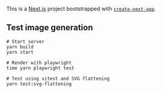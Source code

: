 This is a [Next.js](https://nextjs.org/) project bootstrapped with [`create-next-app`](https://github.com/vercel/next.js/tree/canary/packages/create-next-app).

## Test image generation

```
# Start server
yarn build
yarn start

# Render with playwright
time yarn playwright test

# Test using vitest and SVG flattening
yarn test:svg-flattening
```

